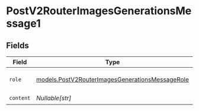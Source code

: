 # PostV2RouterImagesGenerationsMessage1


## Fields

| Field                                                                                                    | Type                                                                                                     | Required                                                                                                 | Description                                                                                              |
| -------------------------------------------------------------------------------------------------------- | -------------------------------------------------------------------------------------------------------- | -------------------------------------------------------------------------------------------------------- | -------------------------------------------------------------------------------------------------------- |
| `role`                                                                                                   | [models.PostV2RouterImagesGenerationsMessageRole](../models/postv2routerimagesgenerationsmessagerole.md) | :heavy_check_mark:                                                                                       | The role of the prompt message                                                                           |
| `content`                                                                                                | *Nullable[str]*                                                                                          | :heavy_check_mark:                                                                                       | N/A                                                                                                      |